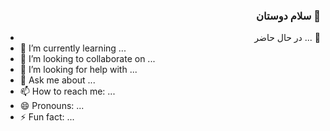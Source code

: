 ### <div align="right">سلام دوستان 👋</div>

- <div align="right">در حال حاضر ... 🔭</div>
- 🌱 I’m currently learning ...
- 👯 I’m looking to collaborate on ...
- 🤔 I’m looking for help with ...
- 💬 Ask me about ...
- 📫 How to reach me: ...
- 😄 Pronouns: ...
- ⚡ Fun fact: ...
